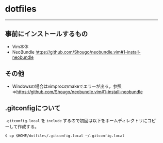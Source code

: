 # dotfiles
----

## 事前にインストールするもの

* Vim本体
* NeoBundle https://github.com/Shougo/neobundle.vim#1-install-neobundle

## その他 

* Windowsの場合はvimprocのmakeでエラーが出る。参照⇒https://github.com/Shougo/neobundle.vim#1-install-neobundle


## .gitconfigについて

`.gitconfig.local` を `include` するので初回は以下をホームディレクトリにコピーして作成する。


```
$ cp $HOME/dotfiles/.gitconfig.local ~/.gitconfig.local
```

